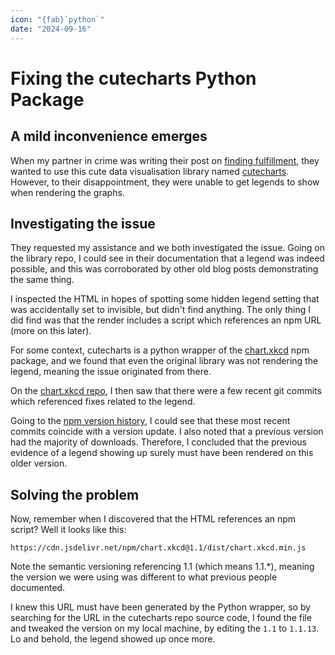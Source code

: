 ```yaml
---
icon: "{fab}`python`"
date: "2024-09-16"
---
```


# Fixing the cutecharts Python Package

## A mild inconvenience emerges

When my partner in crime was writing their post on [finding fulfillment](https://thecosmogirl.com/general/fulfillment/finding-fulfillment/), they wanted to use this cute data visualisation library named [cutecharts](https://github.com/cutecharts/cutecharts.py). However, to their disappointment, they were unable to get legends to show when rendering the graphs.

## Investigating the issue

They requested my assistance and we both investigated the issue. Going on the library repo, I could see in their documentation that a legend was indeed possible, and this was corroborated by other old blog posts demonstrating the same thing.

I inspected the HTML in hopes of spotting some hidden legend setting that was accidentally set to invisible, but didn't find anything. The only thing I did find was that the render includes a script which references an npm URL (more on this later).

For some context, cutecharts is a python wrapper of the [chart.xkcd](https://www.npmjs.com/package/chart.xkcd) npm package, and we found that even the original library was not rendering the legend, meaning the issue originated from there.

On the [chart.xkcd repo](https://github.com/timqian/chart.xkcd), I then saw that there were a few recent git commits which referenced fixes related to the legend.

Going to the [npm version history](https://www.npmjs.com/package/chart.xkcd?activeTab=versions), I could see that these most recent commits coincide with a version update. I also noted that a previous version had the majority of downloads. Therefore, I concluded that the previous evidence of a legend showing up surely must have been rendered on this older version.

## Solving the problem

Now, remember when I discovered that the HTML references an npm script? Well it looks like this:

```
https://cdn.jsdelivr.net/npm/chart.xkcd@1.1/dist/chart.xkcd.min.js
```

Note the semantic versioning referencing 1.1 (which means 1.1.*), meaning the version we were using was different to what previous people documented.

I knew this URL must have been generated by the Python wrapper, so by searching for the URL in the cutecharts repo source code, I found the file and tweaked the version on my local machine, by editing the `1.1` to `1.1.13`. Lo and behold, the legend showed up once more.
